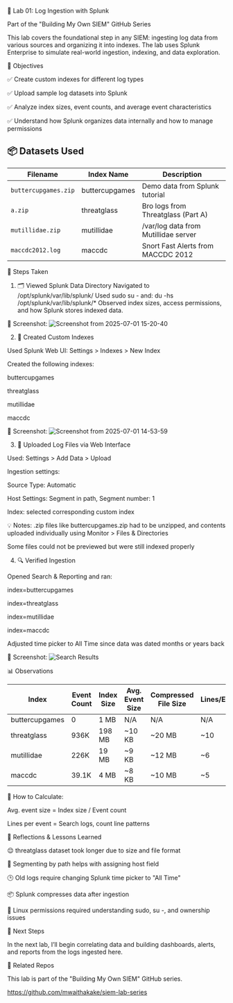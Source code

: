 🧪 Lab 01: Log Ingestion with Splunk

Part of the "Building My Own SIEM" GitHub Series

This lab covers the foundational step in any SIEM: ingesting log data from various sources and organizing it into indexes. The lab uses Splunk Enterprise to simulate real-world ingestion, indexing, and data exploration.

🧠 Objectives

✅ Create custom indexes for different log types

✅ Upload sample log datasets into Splunk

✅ Analyze index sizes, event counts, and average event characteristics

✅ Understand how Splunk organizes data internally and how to manage permissions


## 📦 Datasets Used

| Filename              | Index Name     | Description                              |
|-----------------------|----------------|------------------------------------------|
| `buttercupgames.zip`  | buttercupgames | Demo data from Splunk tutorial           |
| `a.zip`               | threatglass    | Bro logs from Threatglass (Part A)       |
| `mutillidae.zip`      | mutillidae     | /var/log data from Mutillidae server     |
| `maccdc2012.log`      | maccdc         | Snort Fast Alerts from MACCDC 2012       |




🔧 Steps Taken
1. 🗂️ Viewed Splunk Data Directory
    Navigated to /opt/splunk/var/lib/splunk/
    Used sudo su - and:
    du -hs /opt/splunk/var/lib/splunk/*
    Observed index sizes, access permissions, and how Splunk stores indexed data.

📸 Screenshot:
![Screenshot from 2025-07-01 15-20-40](https://github.com/user-attachments/assets/7e7fb570-87d8-40f7-9dc6-e983847c38df)



2. 📁 Created Custom Indexes
   
Used Splunk Web UI: Settings > Indexes > New Index

Created the following indexes:

buttercupgames

threatglass

mutillidae

maccdc

📸 Screenshot:
![Screenshot from 2025-07-01 14-53-59](https://github.com/user-attachments/assets/a31c1ef4-893f-47cc-b058-549335e9ef23)



3. 📄 Uploaded Log Files via Web Interface
   
Used: Settings > Add Data > Upload

Ingestion settings:

   Source Type: Automatic
   
   Host Settings: Segment in path, Segment number: 1
   
   Index: selected corresponding custom index


💡 Notes:
.zip files like buttercupgames.zip had to be unzipped, and contents uploaded individually using
Monitor > Files & Directories

Some files could not be previewed but were still indexed properly



4. 🔍 Verified Ingestion
   
Opened Search & Reporting and ran:

index=buttercupgames

index=threatglass

index=mutillidae

index=maccdc

Adjusted time picker to All Time since data was dated months or years back

📸 Screenshot:
![Search Results](https://github.com/user-attachments/assets/a8753350-45d8-4572-ab95-5dd2a01d66f6)


📊 Observations

| Index          | Event Count | Index Size | Avg. Event Size | Compressed File Size | Lines/Event |
|----------------|-------------|------------|------------------|-----------------------|-------------|
| buttercupgames | 0           | 1 MB       | N/A              | N/A                   | N/A         |
| threatglass    | 936K        | 198 MB     | ~10 KB           | ~20 MB                | ~10         |
| mutillidae     | 226K        | 19 MB      | ~9 KB            | ~12 MB                | ~6          |
| maccdc         | 39.1K       | 4 MB       | ~8 KB            | ~10 MB                | ~5          |


🔹 How to Calculate:

Avg. event size = Index size / Event count

Lines per event = Search logs, count line patterns



🧠 Reflections & Lessons Learned

😌 threatglass dataset took longer due to size and file format

🧱 Segmenting by path helps with assigning host field

🕒 Old logs require changing Splunk time picker to "All Time"

📦 Splunk compresses data after ingestion

🔐 Linux permissions required understanding sudo, su -, and ownership issues


📍 Next Steps

In the next lab, I’ll begin correlating data and building dashboards, alerts, and reports from the logs ingested here.


🔗 Related Repos

This lab is part of the "Building My Own SIEM" GitHub series.

https://github.com/mwaithakake/siem-lab-series




